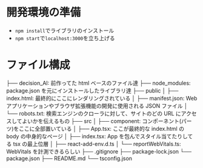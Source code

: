 # 開発環境の準備

- `npm install`でライブラリのインストール
- `npm start`で`localhost:3000`を立ち上げる

# ファイル構成

├── decision_AI: 前作ってた html ベースのファイル達
├── node_modules: package.json を元にインストールしたライブラリ達
├── public
│ ├── index.html: 最終的にここにレンダリングされている
│ ├── manifest.json: Web アプリケーションやブラウザ拡張機能の開発に使用される JSON ファイル
│ └── robots.txt: 検索エンジンのクローラに対して、サイトのどの URL にアクセスしてよいかを伝えるもの
├── src
│ ├── component: コンポーネント(パーツ)をここに全部置いている
│ ├── App.tsx: ここが最終的な index.html の body の中身的なページ
│ ├── index.tsx: App を包んでスタイル当てたりしてる tsx の最上位層
│ ├── react-add-env.d.ts
│ └── reportWebVitals.ts: WebVitals を計測できるらしい
├── .gitignore
├── package-lock.json
└── package.json
├── README.md
└── tsconfig.json
